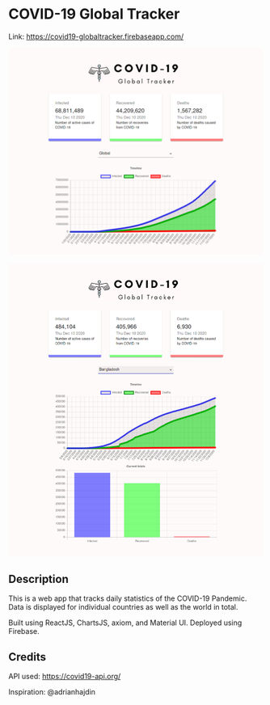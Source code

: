 # COVID-19 Global Tracker

Link: https://covid19-globaltracker.firebaseapp.com/

![Global page](src/images/cvt_1.png)

![Country page](src/images/cvt_2.png)

## Description

This is a web app that tracks daily statistics of the COVID-19 Pandemic. Data is displayed for individual countries as well as the world in total.

Built using ReactJS, ChartsJS, axiom, and Material UI. Deployed using Firebase.
## Credits
API used: https://covid19-api.org/

Inspiration: @adrianhajdin
